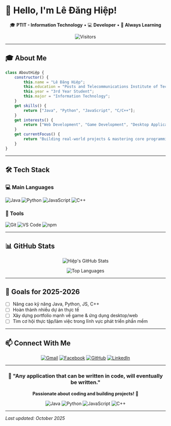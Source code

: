 # 👋 Hello, I'm Lê Đăng Hiệp!

<div align="center">

🎓 **PTIT - Information Technology** • 💻 **Developer** • 🌱 **Always Learning**

![Visitors](https://komarev.com/ghpvc/?username=ledanghiep&color=blueviolet)

</div>

---

## 🎓 About Me

```javascript
class AboutHiệp {
    constructor() {
        this.name = "Lê Đăng Hiệp";
        this.education = "Posts and Telecommunications Institute of Technology (PTIT)";
        this.year = "3rd Year Student";
        this.major = "Information Technology";
    }
    get skills() {
        return ["Java", "Python", "JavaScript", "C/C++"];
    }
    get interests() {
        return ["Web Development", "Game Development", "Desktop Applications"];
    }
    get currentFocus() {
        return "Building real-world projects & mastering core programming languages";
    }
}

```
---

## 🛠️ Tech Stack

### 💻 Main Languages

![Java](https://img.shields.io/badge/Java-007396?style=for-the-badge\&logo=java\&logoColor=white)
![Python](https://img.shields.io/badge/Python-3776AB?style=for-the-badge\&logo=python\&logoColor=white)
![JavaScript](https://img.shields.io/badge/JavaScript-F7DF1E?style=for-the-badge\&logo=javascript\&logoColor=black)
![C++](https://img.shields.io/badge/C++-00599C?style=for-the-badge\&logo=cplusplus\&logoColor=white)

### 🔧 Tools

![Git](https://img.shields.io/badge/Git-F05032?style=for-the-badge\&logo=git\&logoColor=white)
![VS Code](https://img.shields.io/badge/VS_Code-007ACC?style=for-the-badge\&logo=visual-studio-code\&logoColor=white)
![npm](https://img.shields.io/badge/npm-CB3837?style=for-the-badge\&logo=npm\&logoColor=white)

---

## 📊 GitHub Stats

<div align="center">

![Hiệp's GitHub Stats](https://github-readme-stats.vercel.app/api?username=hiepcanhcut\&show_icons=true\&theme=default\&hide_border=true)

![Top Languages](https://github-readme-stats.vercel.app/api/top-langs/?username=hiepcanhcut&layout=compact&theme=default&hide_border=true&langs_count=8&count_private=true)

</div>

---

## 🎯 Goals for 2025-2026

* [ ] Nâng cao kỹ năng Java, Python, JS, C++
* [ ] Hoàn thành nhiều dự án thực tế
* [ ] Xây dựng portfolio mạnh về game & ứng dụng desktop/web
* [ ] Tìm cơ hội thực tập/làm việc trong lĩnh vực phát triển phần mềm

---

## 📫 Connect With Me

<div align="center">

[![Gmail](https://img.shields.io/badge/Gmail-D14836?style=for-the-badge\&logo=gmail\&logoColor=white)](mailto:hiepl3252@gmail.com)
[![Facebook](https://img.shields.io/badge/Facebook-1877F2?style=for-the-badge\&logo=facebook\&logoColor=white)](https://facebook.com/eyeheap)
[![GitHub](https://img.shields.io/badge/GitHub-181717?style=for-the-badge\&logo=github\&logoColor=white)](https://github.com/hiepcanhcut)
[![LinkedIn](https://img.shields.io/badge/LinkedIn-0077B5?style=for-the-badge\&logo=linkedin\&logoColor=white)](https://linkedin.com/in/your-profile)

</div>

---

<div align="center">

### 💫 "Any application that can be written in code, will eventually be written."

**Passionate about coding and building projects!** 🚀

![Java](https://img.shields.io/badge/Java-Developer-red)
![Python](https://img.shields.io/badge/Python-Enthusiast-blue)
![JavaScript](https://img.shields.io/badge/JavaScript-Active-yellow)
![C++](https://img.shields.io/badge/C++-Programmer-green)

</div>

---

*Last updated: October 2025*
